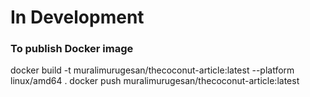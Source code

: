 # In Development

### To publish Docker image

docker build -t muralimurugesan/thecoconut-article:latest --platform linux/amd64 .
docker push muralimurugesan/thecoconut-article:latest